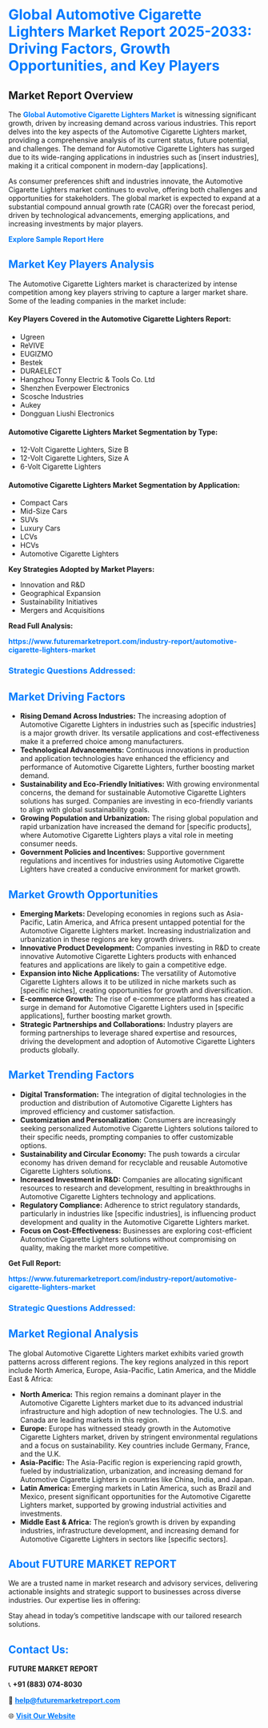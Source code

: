 <h1 style="color: #007BFF;">Global Automotive Cigarette Lighters Market Report 2025-2033: Driving Factors, Growth Opportunities, and Key Players</h1>

<section id="overview">
<h2>Market Report Overview</h2>
<p>The <a href="https://www.futuremarketreport.com/industry-report/automotive-cigarette-lighters-market" style="color: #007BFF; text-decoration: none;"><strong>Global Automotive Cigarette Lighters Market</strong></a> is witnessing significant growth, driven by increasing demand across various industries. This report delves into the key aspects of the Automotive Cigarette Lighters market, providing a comprehensive analysis of its current status, future potential, and challenges. The demand for Automotive Cigarette Lighters has surged due to its wide-ranging applications in industries such as [insert industries], making it a critical component in modern-day [applications].</p>
<p>As consumer preferences shift and industries innovate, the Automotive Cigarette Lighters market continues to evolve, offering both challenges and opportunities for stakeholders. The global market is expected to expand at a substantial compound annual growth rate (CAGR) over the forecast period, driven by technological advancements, emerging applications, and increasing investments by major players.</p>
</section>

<section id="overview">
<p><a href="https://www.futuremarketreport.com/request-sample/reportId=125913" style="color: #007BFF; text-decoration: none;"><strong>Explore Sample Report Here</strong></a></p>
</section>

<section id="key-players">
<h2 style="color: #007BFF;">Market Key Players Analysis</h2>
<p>The Automotive Cigarette Lighters market is characterized by intense competition among key players striving to capture a larger market share. Some of the leading companies in the market include:</p>
<h4>Key Players Covered in the Automotive Cigarette Lighters Report:</h4>
<ul><li>Ugreen</li><li>ReVIVE</li><li>EUGIZMO</li><li>Bestek</li><li>DURAELECT</li><li>Hangzhou Tonny Electric &amp; Tools Co. Ltd</li><li>Shenzhen Everpower Electronics</li><li>Scosche Industries</li><li>Aukey</li><li>Dongguan Liushi Electronics</li></ul>
<h4>Automotive Cigarette Lighters Market Segmentation by Type:</h4>
<ul><li>12-Volt Cigarette Lighters, Size B</li><li>12-Volt Cigarette Lighters, Size A</li><li>6-Volt Cigarette Lighters</li></ul>

<h4>Automotive Cigarette Lighters Market Segmentation by Application:</h4>
<ul><li>Compact Cars</li><li>Mid-Size Cars</li><li>SUVs</li><li>Luxury Cars</li><li>LCVs</li><li>HCVs</li><li>Automotive Cigarette Lighters</li></ul>
<p><strong>Key Strategies Adopted by Market Players:</strong></p>
<ul>
<li>Innovation and R&D</li>
<li>Geographical Expansion</li>
<li>Sustainability Initiatives</li>
<li>Mergers and Acquisitions</li>
</ul>
</section>

<section>
<p><strong>Read Full Analysis: </strong></p><a href="https://www.futuremarketreport.com/industry-report/automotive-cigarette-lighters-market" style="color: #007BFF; text-decoration: none;"><strong>https://www.futuremarketreport.com/industry-report/automotive-cigarette-lighters-market</strong></a>
<h3 style="color: #007BFF;">Strategic Questions Addressed:</h3>
</section>

<section id="driving-factors">
<h2 style="color: #007BFF;">Market Driving Factors</h2>
<ul>
<li><strong>Rising Demand Across Industries:</strong> The increasing adoption of Automotive Cigarette Lighters in industries such as [specific industries] is a major growth driver. Its versatile applications and cost-effectiveness make it a preferred choice among manufacturers.</li>
<li><strong>Technological Advancements:</strong> Continuous innovations in production and application technologies have enhanced the efficiency and performance of Automotive Cigarette Lighters, further boosting market demand.</li>
<li><strong>Sustainability and Eco-Friendly Initiatives:</strong> With growing environmental concerns, the demand for sustainable Automotive Cigarette Lighters solutions has surged. Companies are investing in eco-friendly variants to align with global sustainability goals.</li>
<li><strong>Growing Population and Urbanization:</strong> The rising global population and rapid urbanization have increased the demand for [specific products], where Automotive Cigarette Lighters plays a vital role in meeting consumer needs.</li>
<li><strong>Government Policies and Incentives:</strong> Supportive government regulations and incentives for industries using Automotive Cigarette Lighters have created a conducive environment for market growth.</li>
</ul>
</section>

<section id="growth-opportunities">
<h2 style="color: #007BFF;">Market Growth Opportunities</h2>
<ul>
<li><strong>Emerging Markets:</strong> Developing economies in regions such as Asia-Pacific, Latin America, and Africa present untapped potential for the Automotive Cigarette Lighters market. Increasing industrialization and urbanization in these regions are key growth drivers.</li>
<li><strong>Innovative Product Development:</strong> Companies investing in R&D to create innovative Automotive Cigarette Lighters products with enhanced features and applications are likely to gain a competitive edge.</li>
<li><strong>Expansion into Niche Applications:</strong> The versatility of Automotive Cigarette Lighters allows it to be utilized in niche markets such as [specific niches], creating opportunities for growth and diversification.</li>
<li><strong>E-commerce Growth:</strong> The rise of e-commerce platforms has created a surge in demand for Automotive Cigarette Lighters used in [specific applications], further boosting market growth.</li>
<li><strong>Strategic Partnerships and Collaborations:</strong> Industry players are forming partnerships to leverage shared expertise and resources, driving the development and adoption of Automotive Cigarette Lighters products globally.</li>
</ul>
</section>

<section id="trending-factors">
<h2 style="color: #007BFF;">Market Trending Factors</h2>
<ul>
<li><strong>Digital Transformation:</strong> The integration of digital technologies in the production and distribution of Automotive Cigarette Lighters has improved efficiency and customer satisfaction.</li>
<li><strong>Customization and Personalization:</strong> Consumers are increasingly seeking personalized Automotive Cigarette Lighters solutions tailored to their specific needs, prompting companies to offer customizable options.</li>
<li><strong>Sustainability and Circular Economy:</strong> The push towards a circular economy has driven demand for recyclable and reusable Automotive Cigarette Lighters solutions.</li>
<li><strong>Increased Investment in R&D:</strong> Companies are allocating significant resources to research and development, resulting in breakthroughs in Automotive Cigarette Lighters technology and applications.</li>
<li><strong>Regulatory Compliance:</strong> Adherence to strict regulatory standards, particularly in industries like [specific industries], is influencing product development and quality in the Automotive Cigarette Lighters market.</li>
<li><strong>Focus on Cost-Effectiveness:</strong> Businesses are exploring cost-efficient Automotive Cigarette Lighters solutions without compromising on quality, making the market more competitive.</li>
</ul>
</section>

<section>
<p><strong>Get Full Report: </strong></p><a href="https://www.futuremarketreport.com/industry-report/automotive-cigarette-lighters-market" style="color: #007BFF; text-decoration: none;"><strong>https://www.futuremarketreport.com/industry-report/automotive-cigarette-lighters-market</strong></a>
<h3 style="color: #007BFF;">Strategic Questions Addressed:</h3>
</section>


<section id="regional-analysis">
<h2 style="color: #007BFF;">Market Regional Analysis</h2>
<p>The global Automotive Cigarette Lighters market exhibits varied growth patterns across different regions. The key regions analyzed in this report include North America, Europe, Asia-Pacific, Latin America, and the Middle East & Africa:</p>
<ul>
<li><strong>North America:</strong> This region remains a dominant player in the Automotive Cigarette Lighters market due to its advanced industrial infrastructure and high adoption of new technologies. The U.S. and Canada are leading markets in this region.</li>
<li><strong>Europe:</strong> Europe has witnessed steady growth in the Automotive Cigarette Lighters market, driven by stringent environmental regulations and a focus on sustainability. Key countries include Germany, France, and the U.K.</li>
<li><strong>Asia-Pacific:</strong> The Asia-Pacific region is experiencing rapid growth, fueled by industrialization, urbanization, and increasing demand for Automotive Cigarette Lighters in countries like China, India, and Japan.</li>
<li><strong>Latin America:</strong> Emerging markets in Latin America, such as Brazil and Mexico, present significant opportunities for the Automotive Cigarette Lighters market, supported by growing industrial activities and investments.</li>
<li><strong>Middle East & Africa:</strong> The region’s growth is driven by expanding industries, infrastructure development, and increasing demand for Automotive Cigarette Lighters in sectors like [specific sectors].</li>
</ul>
</section>

<footer>
<h2 style="color: #007BFF;">About FUTURE MARKET REPORT</h2>
<p>We are a trusted name in market research and advisory services, delivering actionable insights and strategic support to businesses across diverse industries. Our expertise lies in offering:</p>

<p>Stay ahead in today’s competitive landscape with our tailored research solutions.</p>

<h2 style="color: #007BFF;">Contact Us:</h2>
<p><strong>FUTURE MARKET REPORT</strong></p>
<p>📞 <strong>+91 (883) 074-8030</strong></p>
<p>📧 <strong><a href="mailto:help@futuremarketreport.com" style="color: #007BFF;">help@futuremarketreport.com</a></strong></p>
<p>🌐 <strong><a href="https://www.futuremarketreport.com/" style="color: #007BFF;">Visit Our Website</a></strong></p>
</footer>